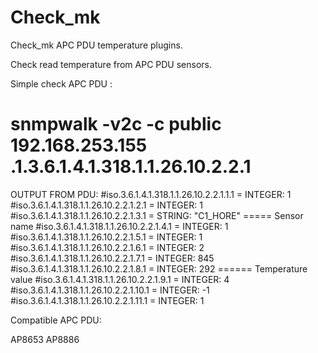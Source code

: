 # Check_mk
Check_mk APC PDU temperature plugins. 

Check read temperature from APC PDU sensors. 



Simple check APC PDU :
# snmpwalk -v2c -c public 192.168.253.155 .1.3.6.1.4.1.318.1.1.26.10.2.2.1 

OUTPUT FROM PDU:
#iso.3.6.1.4.1.318.1.1.26.10.2.2.1.1.1 = INTEGER: 1
#iso.3.6.1.4.1.318.1.1.26.10.2.2.1.2.1 = INTEGER: 1
#iso.3.6.1.4.1.318.1.1.26.10.2.2.1.3.1 = STRING: "C1_HORE"  ===== Sensor name
#iso.3.6.1.4.1.318.1.1.26.10.2.2.1.4.1 = INTEGER: 1
#iso.3.6.1.4.1.318.1.1.26.10.2.2.1.5.1 = INTEGER: 1
#iso.3.6.1.4.1.318.1.1.26.10.2.2.1.6.1 = INTEGER: 2
#iso.3.6.1.4.1.318.1.1.26.10.2.2.1.7.1 = INTEGER: 845
#iso.3.6.1.4.1.318.1.1.26.10.2.2.1.8.1 = INTEGER: 292  ====== Temperature value
#iso.3.6.1.4.1.318.1.1.26.10.2.2.1.9.1 = INTEGER: 4
#iso.3.6.1.4.1.318.1.1.26.10.2.2.1.10.1 = INTEGER: -1
#iso.3.6.1.4.1.318.1.1.26.10.2.2.1.11.1 = INTEGER: 1





Compatible APC PDU:

AP8653
AP8886

